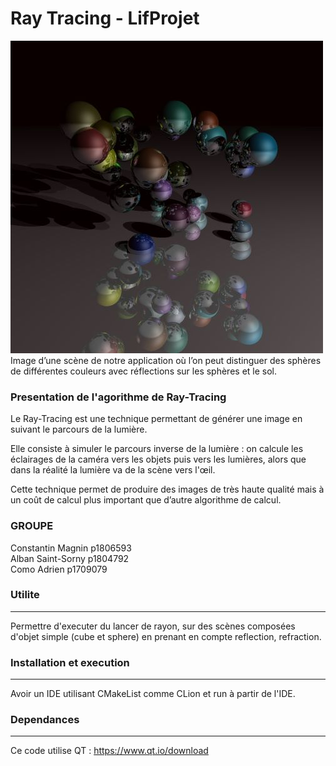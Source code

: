 # Ray Tracing - LifProjet

![Capture d'écran](data/data_render.jpg) <br>
Image d’une scène de notre application où l’on peut distinguer des sphères de différentes couleurs avec réflections sur les sphères et le sol.

### Presentation de l'agorithme de Ray-Tracing

Le Ray-Tracing est une technique permettant de générer une image en suivant le parcours de la lumière. <br>

Elle consiste à simuler le parcours inverse de la lumière : on calcule les éclairages de la caméra vers les objets puis vers les lumières, alors que dans la réalité la lumière va de la scène vers l'œil. <br>

Cette technique permet de produire des images de très haute qualité mais à un coût de calcul plus important que d’autre algorithme de calcul.<br>



### GROUPE
Constantin Magnin p1806593 <br>
Alban Saint-Sorny p1804792 <br>
Como Adrien       p1709079 <br>


### Utilite
----

Permettre d'executer du lancer de rayon, sur des scènes composées d'objet simple (cube et sphere) en prenant en compte reflection, refraction.


### Installation et execution
----

Avoir un IDE utilisant CMakeList comme CLion et run à partir de l'IDE.


### Dependances
----

Ce code utilise QT : https://www.qt.io/download